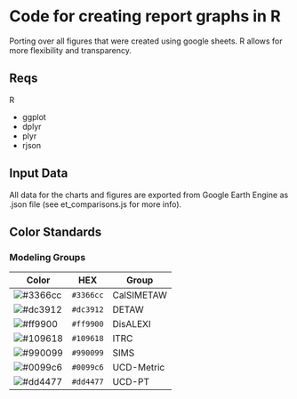 # Code for creating report graphs in R

Porting over all figures that were created using google sheets. R allows for more flexibility and transparency.

## Reqs

R
  - ggplot
  - dplyr
  - plyr
  - rjson

## Input Data

All data for the charts and figures are exported from Google Earth Engine as .json file (see et_comparisons.js for more info).

## Color Standards

### Modeling Groups

|Color| HEX | Group |
| --- | --- | ----- |
|![#3366cc](https://placehold.it/15/3366cc/000000?text=+) |`#3366cc`| CalSIMETAW |
|![#dc3912](https://placehold.it/15/dc3912/000000?text=+) |`#dc3912`| DETAW |
|![#ff9900](https://placehold.it/15/ff9900/000000?text=+) |`#ff9900`| DisALEXI |
|![#109618](https://placehold.it/15/109618/000000?text=+) |`#109618`| ITRC |
|![#990099](https://placehold.it/15/990099/000000?text=+) |`#990099`| SIMS |
|![#0099c6](https://placehold.it/15/0099c6/000000?text=+) |`#0099c6`| UCD-Metric |
|![#dd4477](https://placehold.it/15/dd4477/000000?text=+) |`#dd4477`| UCD-PT |
